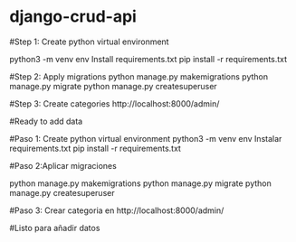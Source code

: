 # django-crud-api
#Step 1: Create python virtual environment

python3 -m venv env
Install requirements.txt
pip install -r requirements.txt

#Step 2: Apply migrations
python manage.py makemigrations
python manage.py migrate
python manage.py createsuperuser

#Step 3: Create categories http://localhost:8000/admin/

#Ready to add data



#Paso 1: 
Create python virtual environment
python3 -m venv env
Instalar requirements.txt
pip install -r requirements.txt

#Paso 2:Aplicar migraciones

python manage.py makemigrations
python manage.py migrate
python manage.py createsuperuser

#Paso 3: Crear categoria en http://localhost:8000/admin/

#Listo para añadir datos

